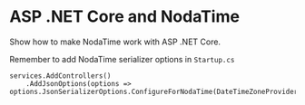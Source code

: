# ASP .NET Core and NodaTime

Show how to make NodaTime work with ASP .NET Core. 

Remember to add NodaTime serializer options in `Startup.cs`
```
services.AddControllers()
    .AddJsonOptions(options => options.JsonSerializerOptions.ConfigureForNodaTime(DateTimeZoneProviders.Bcl));
```